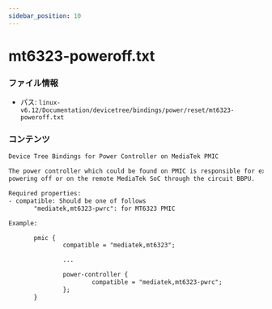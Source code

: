 ```yaml
---
sidebar_position: 10
---
```

# mt6323-poweroff.txt

### ファイル情報

- パス: `linux-v6.12/Documentation/devicetree/bindings/power/reset/mt6323-poweroff.txt`

### コンテンツ

```txt
Device Tree Bindings for Power Controller on MediaTek PMIC

The power controller which could be found on PMIC is responsible for externally
powering off or on the remote MediaTek SoC through the circuit BBPU.

Required properties:
- compatible: Should be one of follows
       "mediatek,mt6323-pwrc": for MT6323 PMIC

Example:

       pmic {
               compatible = "mediatek,mt6323";

               ...

               power-controller {
                       compatible = "mediatek,mt6323-pwrc";
               };
       }

```
